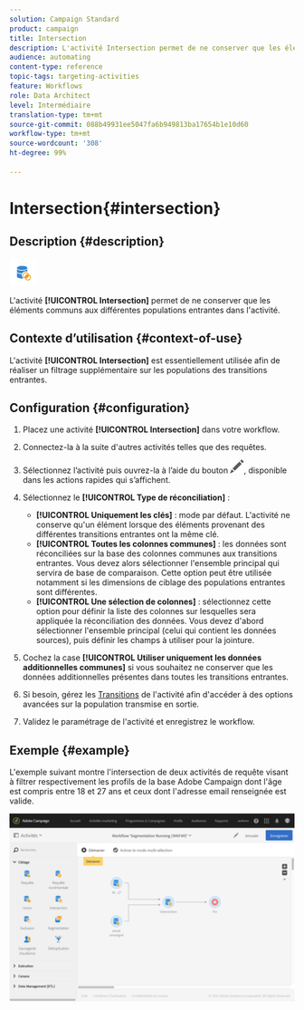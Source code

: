 ```yaml
---
solution: Campaign Standard
product: campaign
title: Intersection
description: L'activité Intersection permet de ne conserver que les éléments communs aux différentes populations entrantes dans l'activité.
audience: automating
content-type: reference
topic-tags: targeting-activities
feature: Workflows
role: Data Architect
level: Intermédiaire
translation-type: tm+mt
source-git-commit: 088b49931ee5047fa6b949813ba17654b1e10d60
workflow-type: tm+mt
source-wordcount: '308'
ht-degree: 99%

---
```



# Intersection{#intersection}

## Description {#description}

![](assets/intersection.png)

L&#39;activité **[!UICONTROL Intersection]** permet de ne conserver que les éléments communs aux différentes populations entrantes dans l&#39;activité.

## Contexte d’utilisation {#context-of-use}

L&#39;activité **[!UICONTROL Intersection]** est essentiellement utilisée afin de réaliser un filtrage supplémentaire sur les populations des transitions entrantes.

## Configuration {#configuration}

1. Placez une activité **[!UICONTROL Intersection]** dans votre workflow.
1. Connectez-la à la suite d&#39;autres activités telles que des requêtes.
1. Sélectionnez l’activité puis ouvrez-la à l’aide du bouton ![](assets/edit_darkgrey-24px.png), disponible dans les actions rapides qui s’affichent.
1. Sélectionnez le **[!UICONTROL Type de réconciliation]** :

   * **[!UICONTROL Uniquement les clés]** : mode par défaut. L&#39;activité ne conserve qu&#39;un élément lorsque des éléments provenant des différentes transitions entrantes ont la même clé.
   * **[!UICONTROL Toutes les colonnes communes]** : les données sont réconciliées sur la base des colonnes communes aux transitions entrantes. Vous devez alors sélectionner l&#39;ensemble principal qui servira de base de comparaison. Cette option peut être utilisée notamment si les dimensions de ciblage des populations entrantes sont différentes.
   * **[!UICONTROL Une sélection de colonnes]** : sélectionnez cette option pour définir la liste des colonnes sur lesquelles sera appliquée la réconciliation des données. Vous devez d&#39;abord sélectionner l&#39;ensemble principal (celui qui contient les données sources), puis définir les champs à utiliser pour la jointure.

1. Cochez la case **[!UICONTROL Utiliser uniquement les données additionnelles communes]** si vous souhaitez ne conserver que les données additionnelles présentes dans toutes les transitions entrantes.
1. Si besoin, gérez les [Transitions](../../automating/using/activity-properties.md) de l&#39;activité afin d&#39;accéder à des options avancées sur la population transmise en sortie.
1. Validez le paramétrage de l&#39;activité et enregistrez le workflow.

## Exemple {#example}

L&#39;exemple suivant montre l&#39;intersection de deux activités de requête visant à filtrer respectivement les profils de la base Adobe Campaign dont l&#39;âge est compris entre 18 et 27 ans et ceux dont l&#39;adresse email renseignée est valide.

![](assets/wkf_intersection_example.png)

